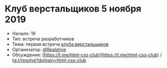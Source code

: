 # Клуб верстальщиков 5 ноября 2019

- Начало: 19
- Тип: встреча разработчиков
- Тема: первая встреча [клуба верстальщиков](/events/_recurrence/html-css-club.md)
- Организатор: [@Realetive](https://twitter.com/Realetive)
- Обсуждение: [https://t.me/html-css-club](https://t.me/html-css-club) /  [tg://resolve?domain=html-css-club](tg://resolve?domain=html-css-club)